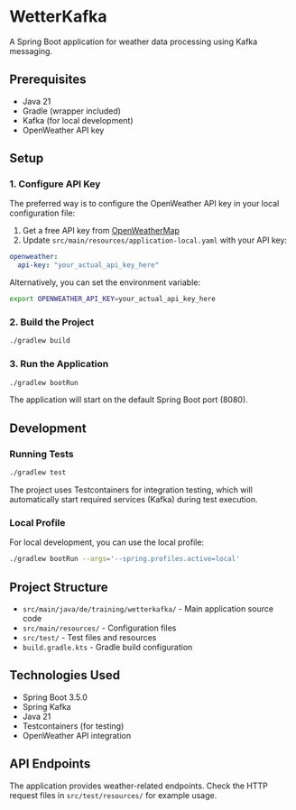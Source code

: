 # WetterKafka

A Spring Boot application for weather data processing using Kafka messaging.

## Prerequisites

- Java 21
- Gradle (wrapper included)
- Kafka (for local development)
- OpenWeather API key

## Setup

### 1. Configure API Key

The preferred way is to configure the OpenWeather API key in your local configuration file:

1. Get a free API key from [OpenWeatherMap](https://openweathermap.org/api)
2. Update `src/main/resources/application-local.yaml` with your API key:

```yaml
openweather:
  api-key: "your_actual_api_key_here"
```

Alternatively, you can set the environment variable:
```bash
export OPENWEATHER_API_KEY=your_actual_api_key_here
```

### 2. Build the Project

```bash
./gradlew build
```

### 3. Run the Application

```bash
./gradlew bootRun
```

The application will start on the default Spring Boot port (8080).

## Development

### Running Tests

```bash
./gradlew test
```

The project uses Testcontainers for integration testing, which will automatically start required services (Kafka) during test execution.

### Local Profile

For local development, you can use the local profile:

```bash
./gradlew bootRun --args='--spring.profiles.active=local'
```

## Project Structure

- `src/main/java/de/training/wetterkafka/` - Main application source code
- `src/main/resources/` - Configuration files
- `src/test/` - Test files and resources
- `build.gradle.kts` - Gradle build configuration

## Technologies Used

- Spring Boot 3.5.0
- Spring Kafka
- Java 21
- Testcontainers (for testing)
- OpenWeather API integration

## API Endpoints

The application provides weather-related endpoints. Check the HTTP request files in `src/test/resources/` for example usage.